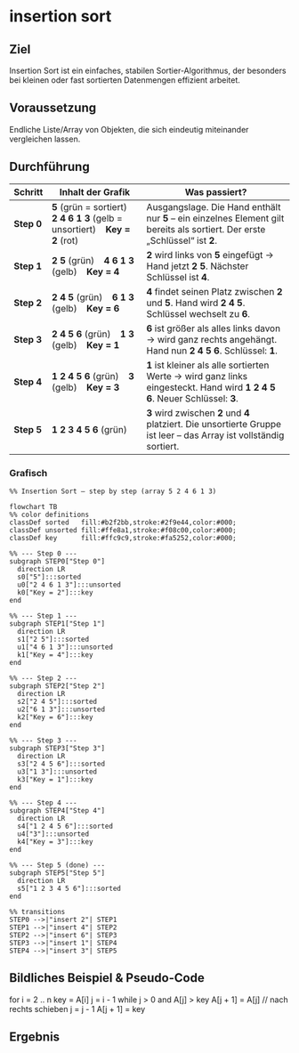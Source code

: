# insertion sort

## Ziel

Insertion Sort ist ein einfaches, stabilen Sortier-Algorithmus, der besonders bei kleinen oder fast sortierten Daten­mengen effizient arbeitet. 

## Voraussetzung

Endliche Liste/Array von Objekten, die sich eindeutig miteinander vergleichen lassen.

## Durchführung

| Schritt | Inhalt der Grafik | Was passiert? |
|---------|------------------|---------------|
| **Step&nbsp;0** | **5** (grün = sortiert) &nbsp;&nbsp; **2 4 6 1 3** (gelb = unsortiert) &nbsp;&nbsp; **Key = 2** (rot) | Ausgangslage. Die Hand enthält nur **5** – ein einzelnes Element gilt bereits als sortiert. Der erste „Schlüssel“ ist **2**. |
| **Step&nbsp;1** | **2 5** (grün) &nbsp;&nbsp; **4 6 1 3** (gelb) &nbsp;&nbsp; **Key = 4** | **2** wird links von **5** eingefügt → Hand jetzt **2 5**. Nächster Schlüssel ist **4**. |
| **Step&nbsp;2** | **2 4 5** (grün) &nbsp;&nbsp; **6 1 3** (gelb) &nbsp;&nbsp; **Key = 6** | **4** findet seinen Platz zwischen **2** und **5**. Hand wird **2 4 5**. Schlüssel wechselt zu **6**. |
| **Step&nbsp;3** | **2 4 5 6** (grün) &nbsp;&nbsp; **1 3** (gelb) &nbsp;&nbsp; **Key = 1** | **6** ist größer als alles links davon → wird ganz rechts angehängt. Hand nun **2 4 5 6**. Schlüssel: **1**. |
| **Step&nbsp;4** | **1 2 4 5 6** (grün) &nbsp;&nbsp; **3** (gelb) &nbsp;&nbsp; **Key = 3** | **1** ist kleiner als alle sortierten Werte → wird ganz links eingesteckt. Hand wird **1 2 4 5 6**. Neuer Schlüssel: **3**. |
| **Step&nbsp;5** | **1 2 3 4 5 6** (grün) | **3** wird zwischen **2** und **4** platziert. Die unsortierte Gruppe ist leer – das Array ist vollständig sortiert. |


### Grafisch

```mermaid
%% Insertion Sort – step by step (array 5 2 4 6 1 3)

flowchart TB
%% color definitions
classDef sorted   fill:#b2f2bb,stroke:#2f9e44,color:#000;
classDef unsorted fill:#ffe8a1,stroke:#f08c00,color:#000;
classDef key      fill:#ffc9c9,stroke:#fa5252,color:#000;

%% --- Step 0 ---
subgraph STEP0["Step 0"]
  direction LR
  s0["5"]:::sorted
  u0["2 4 6 1 3"]:::unsorted
  k0["Key = 2"]:::key
end

%% --- Step 1 ---
subgraph STEP1["Step 1"]
  direction LR
  s1["2 5"]:::sorted
  u1["4 6 1 3"]:::unsorted
  k1["Key = 4"]:::key
end

%% --- Step 2 ---
subgraph STEP2["Step 2"]
  direction LR
  s2["2 4 5"]:::sorted
  u2["6 1 3"]:::unsorted
  k2["Key = 6"]:::key
end

%% --- Step 3 ---
subgraph STEP3["Step 3"]
  direction LR
  s3["2 4 5 6"]:::sorted
  u3["1 3"]:::unsorted
  k3["Key = 1"]:::key
end

%% --- Step 4 ---
subgraph STEP4["Step 4"]
  direction LR
  s4["1 2 4 5 6"]:::sorted
  u4["3"]:::unsorted
  k4["Key = 3"]:::key
end

%% --- Step 5 (done) ---
subgraph STEP5["Step 5"]
  direction LR
  s5["1 2 3 4 5 6"]:::sorted
end

%% transitions
STEP0 -->|"insert 2"| STEP1
STEP1 -->|"insert 4"| STEP2
STEP2 -->|"insert 6"| STEP3
STEP3 -->|"insert 1"| STEP4
STEP4 -->|"insert 3"| STEP5

```

## Bildliches Beispiel & Pseudo-Code

for i = 2 .. n
    key = A[i]
    j   = i - 1
    while j > 0 and A[j] > key
        A[j + 1] = A[j]   // nach rechts schieben
        j = j - 1
    A[j + 1] = key



## Ergebnis
<!-- Zeit-/Speicherkomplexität, Beispielausgabe, Tests -->
